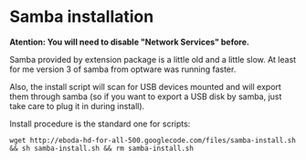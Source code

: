 # Samba installation #

**Atention: You will need to disable "Network Services" before.**

Samba provided by extension package is a little old and a little slow. At least for me version 3 of samba from optware was running faster.

Also, the install script will scan for USB devices mounted and will export them through samba (so if you want to export a USB disk by samba, just take care to plug it in during install).

Install procedure is the standard one for scripts:

```
wget http://eboda-hd-for-all-500.googlecode.com/files/samba-install.sh && sh samba-install.sh && rm samba-install.sh
```